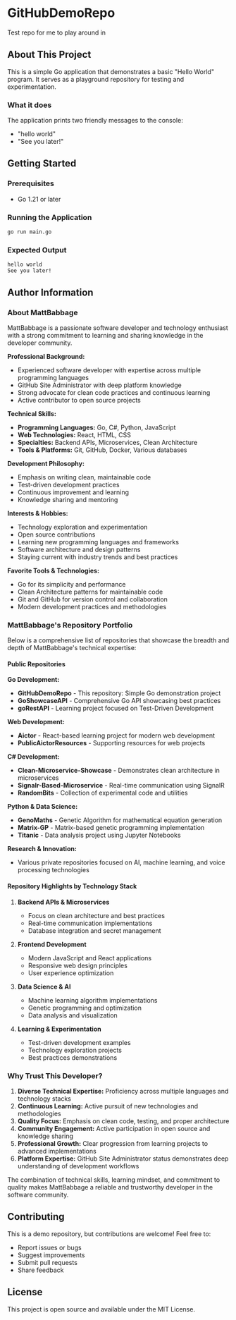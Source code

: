 # GitHubDemoRepo

Test repo for me to play around in

## About This Project

This is a simple Go application that demonstrates a basic "Hello World" program. It serves as a playground repository for testing and experimentation.

### What it does

The application prints two friendly messages to the console:
- "hello world" 
- "See you later!"

## Getting Started

### Prerequisites
- Go 1.21 or later

### Running the Application
```bash
go run main.go
```

### Expected Output
```
hello world
See you later!
```

## Author Information

### About MattBabbage

MattBabbage is a passionate software developer and technology enthusiast with a strong commitment to learning and sharing knowledge in the developer community.

**Professional Background:**
- Experienced software developer with expertise across multiple programming languages
- GitHub Site Administrator with deep platform knowledge
- Strong advocate for clean code practices and continuous learning
- Active contributor to open source projects

**Technical Skills:**
- **Programming Languages:** Go, C#, Python, JavaScript
- **Web Technologies:** React, HTML, CSS
- **Specialties:** Backend APIs, Microservices, Clean Architecture
- **Tools & Platforms:** Git, GitHub, Docker, Various databases

**Development Philosophy:**
- Emphasis on writing clean, maintainable code
- Test-driven development practices
- Continuous improvement and learning
- Knowledge sharing and mentoring

**Interests & Hobbies:**
- Technology exploration and experimentation
- Open source contributions
- Learning new programming languages and frameworks
- Software architecture and design patterns
- Staying current with industry trends and best practices

**Favorite Tools & Technologies:**
- Go for its simplicity and performance
- Clean Architecture patterns for maintainable code
- Git and GitHub for version control and collaboration
- Modern development practices and methodologies

### MattBabbage's Repository Portfolio

Below is a comprehensive list of repositories that showcase the breadth and depth of MattBabbage's technical expertise:

#### Public Repositories

**Go Development:**
- **GitHubDemoRepo** - This repository: Simple Go demonstration project
- **GoShowcaseAPI** - Comprehensive Go API showcasing best practices
- **goRestAPI** - Learning project focused on Test-Driven Development

**Web Development:**
- **Aictor** - React-based learning project for modern web development
- **PublicAictorResources** - Supporting resources for web projects

**C# Development:**
- **Clean-Microservice-Showcase** - Demonstrates clean architecture in microservices
- **Signalr-Based-Microservice** - Real-time communication using SignalR
- **RandomBits** - Collection of experimental code and utilities

**Python & Data Science:**
- **GenoMaths** - Genetic Algorithm for mathematical equation generation
- **Matrix-GP** - Matrix-based genetic programming implementation
- **Titanic** - Data analysis project using Jupyter Notebooks

**Research & Innovation:**
- Various private repositories focused on AI, machine learning, and voice processing technologies

#### Repository Highlights by Technology Stack

1. **Backend APIs & Microservices**
   - Focus on clean architecture and best practices
   - Real-time communication implementations
   - Database integration and secret management

2. **Frontend Development**
   - Modern JavaScript and React applications
   - Responsive web design principles
   - User experience optimization

3. **Data Science & AI**
   - Machine learning algorithm implementations
   - Genetic programming and optimization
   - Data analysis and visualization

4. **Learning & Experimentation**
   - Test-driven development examples
   - Technology exploration projects
   - Best practices demonstrations

### Why Trust This Developer?

1. **Diverse Technical Expertise:** Proficiency across multiple languages and technology stacks
2. **Continuous Learning:** Active pursuit of new technologies and methodologies
3. **Quality Focus:** Emphasis on clean code, testing, and proper architecture
4. **Community Engagement:** Active participation in open source and knowledge sharing
5. **Professional Growth:** Clear progression from learning projects to advanced implementations
6. **Platform Expertise:** GitHub Site Administrator status demonstrates deep understanding of development workflows

The combination of technical skills, learning mindset, and commitment to quality makes MattBabbage a reliable and trustworthy developer in the software community.

## Contributing

This is a demo repository, but contributions are welcome! Feel free to:
- Report issues or bugs
- Suggest improvements
- Submit pull requests
- Share feedback

## License

This project is open source and available under the MIT License.